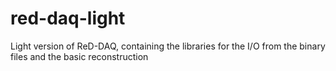 # red-daq-light
Light version of ReD-DAQ, containing the libraries for the I/O from the 
binary files and the basic reconstruction
